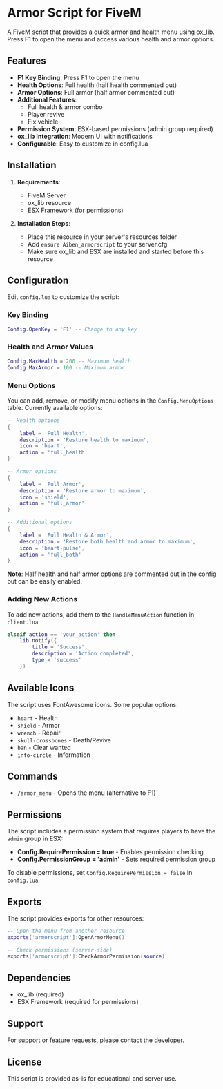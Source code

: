 # Armor Script for FiveM

A FiveM script that provides a quick armor and health menu using ox_lib. Press F1 to open the menu and access various health and armor options.

## Features

- **F1 Key Binding**: Press F1 to open the menu
- **Health Options**: Full health (half health commented out)
- **Armor Options**: Full armor (half armor commented out)
- **Additional Features**: 
  - Full health & armor combo
  - Player revive
  - Fix vehicle
- **Permission System**: ESX-based permissions (admin group required)
- **ox_lib Integration**: Modern UI with notifications
- **Configurable**: Easy to customize in config.lua

## Installation

1. **Requirements**:
   - FiveM Server
   - ox_lib resource
   - ESX Framework (for permissions)

2. **Installation Steps**:
   - Place this resource in your server's resources folder
   - Add `ensure Aiben_armorscript` to your server.cfg
   - Make sure ox_lib and ESX are installed and started before this resource

## Configuration

Edit `config.lua` to customize the script:

### Key Binding
```lua
Config.OpenKey = 'F1' -- Change to any key
```

### Health and Armor Values
```lua
Config.MaxHealth = 200 -- Maximum health
Config.MaxArmor = 100 -- Maximum armor
```

### Menu Options
You can add, remove, or modify menu options in the `Config.MenuOptions` table. Currently available options:

```lua
-- Health options
{
    label = 'Full Health',
    description = 'Restore health to maximum',
    icon = 'heart',
    action = 'full_health'
}

-- Armor options  
{
    label = 'Full Armor',
    description = 'Restore armor to maximum',
    icon = 'shield',
    action = 'full_armor'
}

-- Additional options
{
    label = 'Full Health & Armor',
    description = 'Restore both health and armor to maximum',
    icon = 'heart-pulse',
    action = 'full_both'
}
```

**Note**: Half health and half armor options are commented out in the config but can be easily enabled.

### Adding New Actions

To add new actions, add them to the `HandleMenuAction` function in `client.lua`:

```lua
elseif action == 'your_action' then
    lib.notify({
        title = 'Success',
        description = 'Action completed',
        type = 'success'
    })
```

## Available Icons

The script uses FontAwesome icons. Some popular options:
- `heart` - Health
- `shield` - Armor
- `wrench` - Repair
- `skull-crossbones` - Death/Revive
- `ban` - Clear wanted
- `info-circle` - Information

## Commands

- `/armor_menu` - Opens the menu (alternative to F1)

## Permissions

The script includes a permission system that requires players to have the `admin` group in ESX:

- **Config.RequirePermission = true** - Enables permission checking
- **Config.PermissionGroup = 'admin'** - Sets required permission group

To disable permissions, set `Config.RequirePermission = false` in `config.lua`.

## Exports

The script provides exports for other resources:

```lua
-- Open the menu from another resource
exports['armorscript']:OpenArmorMenu()

-- Check permissions (server-side)
exports['armorscript']:CheckArmorPermission(source)
```

## Dependencies

- ox_lib (required)
- ESX Framework (required for permissions)

## Support

For support or feature requests, please contact the developer.

## License

This script is provided as-is for educational and server use. 

